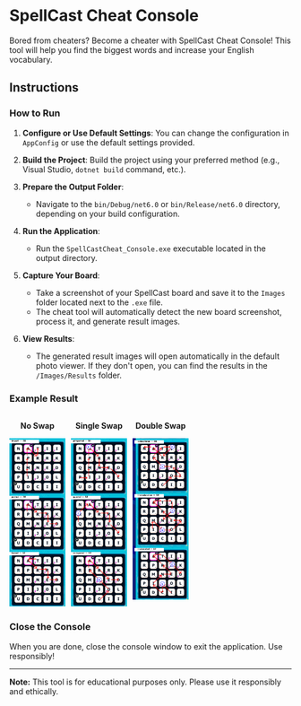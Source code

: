 # SpellCast Cheat Console

Bored from cheaters? Become a cheater with SpellCast Cheat Console! This tool will help you find the biggest words and increase your English vocabulary.

## Instructions

### How to Run

1. **Configure or Use Default Settings**: You can change the configuration in `AppConfig` or use the default settings provided.

2. **Build the Project**: Build the project using your preferred method (e.g., Visual Studio, `dotnet build` command, etc.).

3. **Prepare the Output Folder**:
   - Navigate to the `bin/Debug/net6.0` or `bin/Release/net6.0` directory, depending on your build configuration.

4. **Run the Application**:
   - Run the `SpellCastCheat_Console.exe` executable located in the output directory.

5. **Capture Your Board**:
   - Take a screenshot of your SpellCast board and save it to the `Images` folder located next to the `.exe` file.
   - The cheat tool will automatically detect the new board screenshot, process it, and generate result images.

6. **View Results**:
   - The generated result images will open automatically in the default photo viewer. If they don't open, you can find the results in the `/Images/Results` folder.

### Example Result

<div style="display: flex; flex-wrap: wrap;">
    <div style="margin-right: 10px; text-align: center;">
        <p><strong>No Swap</strong></p>
        <img src="SpellCastCheat.Console/examples/ex_no_swap.png" alt="Example Result No Swap 100ms" style="max-width: 100px;">
    </div>
    <div style="margin-right: 10px; text-align: center;">
        <p><strong>Single Swap</strong></p>
        <img src="SpellCastCheat.Console/examples/ex_single_swap.png" alt="Example Result Single Swap 7s" style="max-width: 100px;">
    </div>
    <div style="text-align: center;">
        <p><strong>Double Swap</strong></p>
        <img src="SpellCastCheat.Console/examples/ex_double_swap.png" alt="Example Result Double Swap 7min" style="max-width: 100px;">
    </div>
</div>

### Close the Console

When you are done, close the console window to exit the application. Use responsibly!

---

**Note:** This tool is for educational purposes only. Please use it responsibly and ethically.
